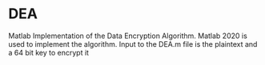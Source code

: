 # DEA
Matlab Implementation of the Data Encryption Algorithm. 
Matlab 2020 is used to implement the algorithm. 
Input to the DEA.m file is the plaintext and a 64 bit key to encrypt it
